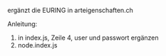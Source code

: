 ergänzt die EURING in arteigenschaften.ch

Anleitung:

1. in index.js, Zeile 4, user und passwort ergänzen
1. node.index.js
